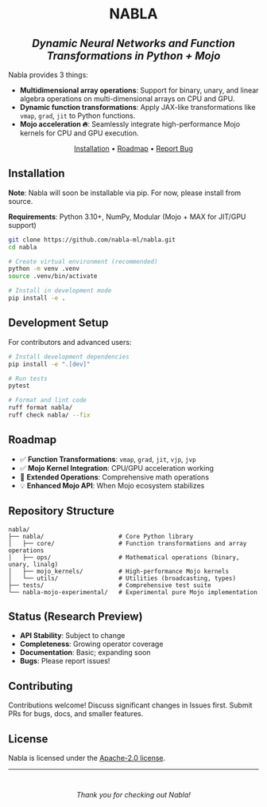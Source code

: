 <h1 align="center">NABLA</h1>

<h2 align="center"><em>Dynamic Neural Networks and Function Transformations in Python + Mojo</em></h2>

Nabla provides 3 things:

- **Multidimensional array operations**: Support for binary, unary, and linear algebra operations on multi-dimensional arrays on CPU and GPU.
- **Dynamic function transformations**: Apply JAX-like transformations like `vmap`, `grad`, `jit` to Python functions.
- **Mojo acceleration 🔥**: Seamlessly integrate high-performance Mojo kernels for CPU and GPU execution.


<p align="center">
  <a href="#installation">Installation</a> •
  <a href="#roadmap">Roadmap</a> •
  <a href="https://github.com/nabla-ml/nabla/issues">Report Bug</a>
</p>

## Installation

**Note**: Nabla will soon be installable via pip. For now, please install from source.

**Requirements**: Python 3.10+, NumPy, Modular (Mojo + MAX for JIT/GPU support)

```bash
git clone https://github.com/nabla-ml/nabla.git
cd nabla

# Create virtual environment (recommended)
python -m venv .venv
source .venv/bin/activate

# Install in development mode
pip install -e .
```

## Development Setup

For contributors and advanced users:

```bash
# Install development dependencies
pip install -e ".[dev]"

# Run tests
pytest

# Format and lint code
ruff format nabla/
ruff check nabla/ --fix
```

## Roadmap

- ✅ **Function Transformations**: `vmap`, `grad`, `jit`, `vjp`, `jvp`
- ✅ **Mojo Kernel Integration**: CPU/GPU acceleration working
- 👷 **Extended Operations**: Comprehensive math operations
- 💡 **Enhanced Mojo API**: When Mojo ecosystem stabilizes

## Repository Structure

```
nabla/
├── nabla/                     # Core Python library
│   ├── core/                  # Function transformations and array operations
│   ├── ops/                   # Mathematical operations (binary, unary, linalg)
│   ├── mojo_kernels/          # High-performance Mojo kernels
│   └── utils/                 # Utilities (broadcasting, types)
├── tests/                     # Comprehensive test suite
└── nabla-mojo-experimental/   # Experimental pure Mojo implementation
```

## Status (Research Preview)

- **API Stability**: Subject to change
- **Completeness**: Growing operator coverage  
- **Documentation**: Basic; expanding soon
- **Bugs**: Please report issues!

## Contributing

Contributions welcome! Discuss significant changes in Issues first. Submit PRs for bugs, docs, and smaller features.

## License

Nabla is licensed under the [Apache-2.0 license](https://github.com/nabla-ml/nabla/blob/main/LICENSE).

---

<p align="center" style="margin-top: 3em; margin-bottom: 2em;"><em>Thank you for checking out Nabla!</em></p>


